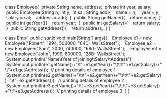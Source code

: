 class Employee{
 private String name, address;
 private int year, salary;
 public Employee(String n, int y, int sal, String add){
   name = n;
   year = y;
   salary = sal;
   address = add;
 }
 public String getName(){
   return name;
 }
 public int getYear(){
   return year;
 }
 public int getSalary(){
   return salary;
 }
 public String getAddress(){
   return address;
 }
}

class Emp{
 public static void main(String[] args){
   Employee e1 = new Employee("Robert", 1994, 500000, "64C- WallsStreet");
   Employee e2 = new Employee("Sam", 2000, 740000, "68d- WallsStreet");
   Employee e3 = new Employee("John", 1999, 600000, "26B- WallsStreet");
   System.out.println("Name\tYear of joining\tSalary\tAddress");
   System.out.println(e1.getName()+"\t"+e1.getYear()+"\t\t\t"+e1.getSalary()+"\t"+e1.getAddress());  // printing details of employee 1
   System.out.println(e2.getName()+"\t\t"+e2.getYear()+"\t\t\t"+e2.getSalary()+"\t"+e2.getAddress());  // printing details of employee 2
   System.out.println(e3.getName()+"\t"+e3.getYear()+"\t\t\t"+e3.getSalary()+"\t"+e3.getAddress());  // printing details of employee 3
 }
}
